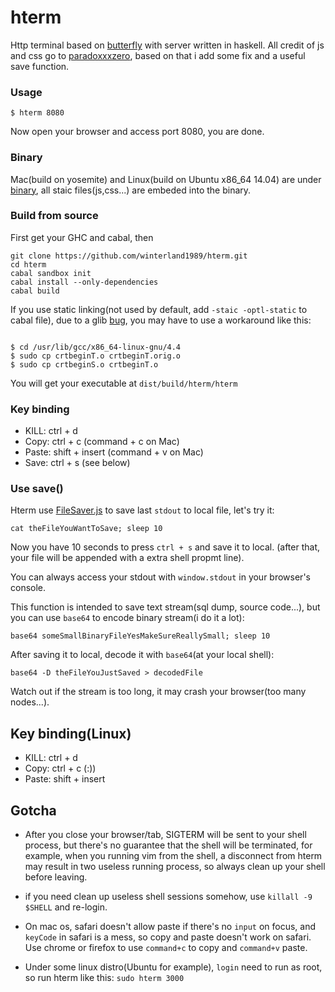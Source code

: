 hterm
=====

Http terminal based on [butterfly](https://github.com/paradoxxxzero/butterfly) with server written in haskell.
All credit of js and css go to [paradoxxxzero](https://github.com/paradoxxxzero/butterfly), based on that i add some fix and a useful save function.

### Usage

```
$ hterm 8080
```
Now open your browser and access port 8080, you are done.

### Binary

Mac(build on yosemite) and Linux(build on Ubuntu x86_64 14.04) are under [binary](), all staic files(js,css...) are embeded into the binary.

### Build from source

First get your GHC and cabal, then

```
git clone https://github.com/winterland1989/hterm.git
cd hterm
cabal sandbox init
cabal install --only-dependencies
cabal build
```

If you use static linking(not used by default, add `-staic -optl-static` to cabal file), due to a glib [bug](http://stackoverflow.com/questions/6634387/c-statically-linked-shared-library), you may have to use a workaround like this:
```

$ cd /usr/lib/gcc/x86_64-linux-gnu/4.4
$ sudo cp crtbeginT.o crtbeginT.orig.o
$ sudo cp crtbeginS.o crtbeginT.o
```

You will get your executable at `dist/build/hterm/hterm`

### Key binding

+ KILL:  ctrl + d
+ Copy:  ctrl + c (command + c on Mac)
+ Paste: shift + insert (command + v on Mac)
+ Save: ctrl + s (see below)

### Use save()

Hterm use [FileSaver.js](https://github.com/eligrey/FileSaver.js) to save last `stdout` to local file, let's try it:

```
cat theFileYouWantToSave; sleep 10
```

Now you have 10 seconds to press `ctrl + s` and save it to local. (after that, your file will be appended with a extra shell propmt line).

You can always access your stdout with `window.stdout` in your browser's console.

This function is intended to save text stream(sql dump, source code...), but you can use `base64` to encode binary stream(i do it a lot):

```
base64 someSmallBinaryFileYesMakeSureReallySmall; sleep 10
```

After saving it to local, decode it with `base64`(at your local shell):

```
base64 -D theFileYouJustSaved > decodedFile
```

Watch out if the stream is too long, it may crash your browser(too many nodes...).

Key binding(Linux)
------------------

+ KILL:  ctrl + d
+ Copy:  ctrl + c (:))
+ Paste: shift + insert

Gotcha
------

+ After you close your browser/tab, SIGTERM will be sent to your shell process, but there's no guarantee that the shell will be terminated, for example, when you running vim from the shell, a disconnect from hterm may result in two useless running process, so always clean up your shell before leaving.

+ if you need clean up useless shell sessions somehow, use `killall -9 $SHELL` and re-login.

+ On mac os, safari doesn't allow paste if there's no `input` on focus, and `keyCode` in safari is a mess, so copy and paste doesn't work on safari. Use chrome or firefox to use `command+c` to copy and `command+v` paste.

+ Under some linux distro(Ubuntu for example), `login` need to run as root, so run hterm like this: `sudo hterm 3000`
